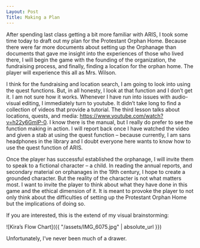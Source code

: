 ```yaml
---
Layout: Post
Title: Making a Plan 
---
```


After spending last class getting a bit more familiar with ARIS, I took some time today to draft out my plan for the Protestant Orphan Home. Because there were far more documents about setting up the Orphanage than documents that gave me insight into the experiences of those who lived there, I will begin the game with the founding of the organization, the fundraising process, and finally, finding a location for the orphan home. The player will experience this all as Mrs. Wilson. 

I think for the fundraising and location search, I am going to look into using the quest functions. But, in all honesty, I look at that function and I don’t get it. I am not sure how it works. Whenever I have run into issues with audio-visual editing, I immediately turn to youtube. It didn’t take long to find a collection of videos that provide a tutorial. The third lesson talks about locations, quests, and media: https://www.youtube.com/watch?v=h22y6GmlP-0. I know there is the manual, but I really do prefer to see the function making in action. I will report back once I have watched the video and given a stab at using the quest function – because currently, I am sans headphones in the library and I doubt everyone here wants to know how to use the quest function of ARIS.

Once the player has successful established the orphanage, I will invite them to speak to a fictional character – a child. In reading the annual reports, and secondary material on orphanages in the 19th century, I hope to create a grounded character. But the reality of the character is not what matters most. I want to invite the player to think about what they have done in this game and the ethical dimension of it. It is meant to provoke the player to not only think about the difficulties of setting up the Protestant Orphan Home but the implications of doing so. 

If you are interested, this is the extend of my visual brainstorming: 

![Kira’s Flow Chart]({{ "/assets/IMG_6075.jpg" | absolute_url }})


Unfortunately, I’ve never been much of a drawer. 
